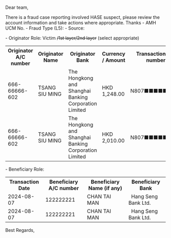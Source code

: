 Dear team,

There is a fraud case reporting involved HASE  suspect, please review the account information and take actions where appropriate. Thanks
\- AMH UCM No.
\- Fraud Type (L5): 
\- Source: 

\- Originator Role: Victim ~~/1st layer/2nd layer~~ (select appropriate)
<table>
<tr><th>Originator A/C number</th><th>Originator Name</th><th>Originator Bank</th><th>Currency / Amount</th><th>Transaction ref. number</th></tr>
<tr><td>666-66666-602</td><td>TSANG SIU MING</td><td>The Hongkong and Shanghai Banking Corporation Limited  </td><td>HKD 1,248.00</td><td>N807■■■■■■■■</td></tr>
<tr><td>666-66666-602</td><td>TSANG SIU MING</td><td>The Hongkong and Shanghai Banking Corporation Limited  </td><td>HKD 2,010.00</td><td>N807■■■■■■■■</td></tr>
</table>

\- Beneficiary Role: 
<table>
<tr><th>Transaction Date</th><th>Beneficiary A/C number</th><th>Beneficiary Name (if any)</th><th>Beneficiary Bank</th></tr>
<tr><td>2024-08-07</td><td>122222221</td><td>CHAN TAI MAN </td><td>  Hang Seng Bank Ltd.  </td></tr>
<tr><td>2024-08-07</td><td>122222221</td><td>CHAN TAI MAN </td><td>  Hang Seng Bank Ltd.  </td></tr>
</table>

Best Regards,